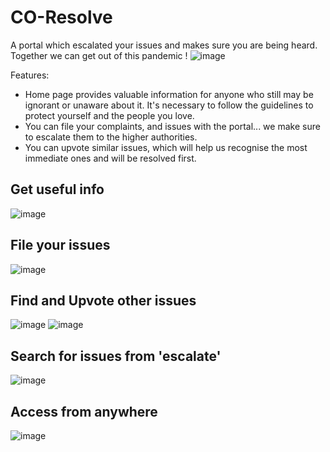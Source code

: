 # CO-Resolve
A portal which escalated your issues and makes sure you are being heard. Together we can get out of this pandemic !
![image](https://user-images.githubusercontent.com/79207707/123532285-8c281480-d729-11eb-93db-a8ffdebbd41e.png)

Features:
- Home page provides valuable information for anyone who still may be ignorant or unaware about it. It's necessary to follow the guidelines to protect yourself and the people you love.
- You can file your complaints, and issues with the portal... we make sure to escalate them to the higher authorities.
- You can upvote similar issues, which will help us recognise the most immediate ones and will be resolved first.

## Get useful info
![image](https://user-images.githubusercontent.com/79207707/123532348-1cfef000-d72a-11eb-9563-a21d6cbb791e.png)

## File your issues
![image](https://user-images.githubusercontent.com/79207707/123532415-867efe80-d72a-11eb-936c-979cf03aecbd.png)

## Find and Upvote other issues
![image](https://user-images.githubusercontent.com/79207707/123532429-9eef1900-d72a-11eb-8482-62c839d8376c.png)
![image](https://user-images.githubusercontent.com/79207707/123532494-2472c900-d72b-11eb-9eee-755dac798175.png)
 
 ## Search for issues from 'escalate'
 ![image](https://user-images.githubusercontent.com/79207707/123532477-f7beb180-d72a-11eb-98a4-b2654b626da5.png)
## Access from anywhere
![image](https://user-images.githubusercontent.com/79207707/123532563-cdb9bf00-d72b-11eb-92bb-a496fee30ad3.png)
